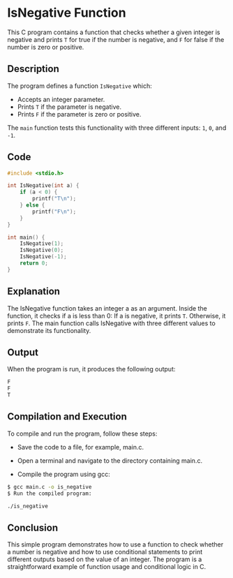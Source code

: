 # **IsNegative Function**

This C program contains a function that checks whether a given integer is negative and prints `T` for true if the number is negative, and `F` for false if the number is zero or positive.

## **Description**

The program defines a function `IsNegative` which:
- Accepts an integer parameter.
- Prints `T` if the parameter is negative.
- Prints `F` if the parameter is zero or positive.

The `main` function tests this functionality with three different inputs: `1`, `0`, and `-1`.

## **Code**

```c
#include <stdio.h>

int IsNegative(int a) {
    if (a < 0) {
        printf("T\n");
    } else {
        printf("F\n");
    }
}

int main() {
    IsNegative(1);
    IsNegative(0);
    IsNegative(-1);
    return 0;
}
```
## Explanation
The IsNegative function takes an integer a as an argument.
Inside the function, it checks if a is less than 0:
If a is negative, it prints `T`.
Otherwise, it prints `F`.
The main function calls IsNegative with three different values to demonstrate its functionality.
## Output
When the program is run, it produces the following output:

```r
F
F
T
```
## Compilation and Execution
To compile and run the program, follow these steps:

- Save the code to a file, for example, main.c.

- Open a terminal and navigate to the directory containing main.c.

-  Compile the program using gcc:

```sh
$ gcc main.c -o is_negative
$ Run the compiled program:
```
```sh
./is_negative
```
## Conclusion
This simple program demonstrates how to use a function to check whether a number is negative and how to use conditional statements to print different outputs based on the value of an integer. The program is a straightforward example of function usage and conditional logic in C.







